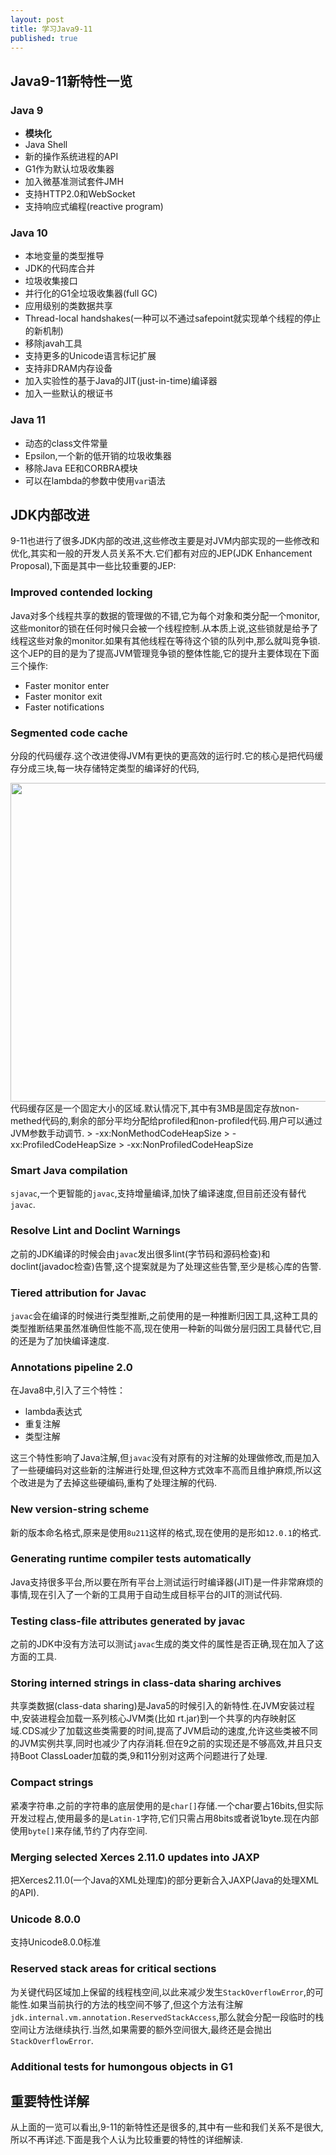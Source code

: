 ```yaml
---
layout: post
title: 学习Java9-11
published: true
---
```


## Java9-11新特性一览
### Java 9
* **模块化**
* Java Shell
* 新的操作系统进程的API
* G1作为默认垃圾收集器
* 加入微基准测试套件JMH
* 支持HTTP2.0和WebSocket
* 支持响应式编程(reactive program)

### Java 10
* 本地变量的类型推导
* JDK的代码库合并
* 垃圾收集接口
* 并行化的G1全垃圾收集器(full GC)
* 应用级别的类数据共享
* Thread-local handshakes(一种可以不通过safepoint就实现单个线程的停止的新机制)
* 移除javah工具
* 支持更多的Unicode语言标记扩展
* 支持非DRAM内存设备
* 加入实验性的基于Java的JIT(just-in-time)编译器
* 加入一些默认的根证书

### Java 11
* 动态的class文件常量
* Epsilon,一个新的低开销的垃圾收集器
* 移除Java EE和CORBRA模块
* 可以在lambda的参数中使用`var`语法

## JDK内部改进
9-11也进行了很多JDK内部的改进,这些修改主要是对JVM内部实现的一些修改和优化,其实和一般的开发人员关系不大.它们都有对应的JEP(JDK Enhancement Proposal),下面是其中一些比较重要的JEP:

### Improved contended locking
Java对多个线程共享的数据的管理做的不错,它为每个对象和类分配一个monitor,这些monitor的锁在任何时候只会被一个线程控制.从本质上说,这些锁就是给予了线程这些对象的monitor.如果有其他线程在等待这个锁的队列中,那么就叫竞争锁.
这个JEP的目的是为了提高JVM管理竞争锁的整体性能,它的提升主要体现在下面三个操作:
* Faster monitor enter
* Faster monitor exit
* Faster notifications

### Segmented code cache
分段的代码缓存.这个改进使得JVM有更快的更高效的运行时.它的核心是把代码缓存分成三块,每一块存储特定类型的编译好的代码,
<div align="center"><img width="900" height="510" src="https://zjjfly.github.io/images/20190529/j911-1.JPG"/></div>
代码缓存区是一个固定大小的区域.默认情况下,其中有3MB是固定存放non-methed代码的,剩余的部分平均分配给profiled和non-profiled代码.用户可以通过JVM参数手动调节.
> -xx:NonMethodCodeHeapSize
> -xx:ProfiledCodeHeapSize
> -xx:NonProfiledCodeHeapSize

### Smart Java compilation
`sjavac`,一个更智能的`javac`,支持增量编译,加快了编译速度,但目前还没有替代`javac`.

### Resolve Lint and Doclint Warnings
之前的JDK编译的时候会由`javac`发出很多lint(字节码和源码检查)和doclint(javadoc检查)告警,这个提案就是为了处理这些告警,至少是核心库的告警.

### Tiered attribution for Javac
`javac`会在编译的时候进行类型推断,之前使用的是一种推断归因工具,这种工具的类型推断结果虽然准确但性能不高,现在使用一种新的叫做分层归因工具替代它,目的还是为了加快编译速度.

### Annotations pipeline 2.0
在Java8中,引入了三个特性：
* lambda表达式
* 重复注解
* 类型注解
  
这三个特性影响了Java注解,但`javac`没有对原有的对注解的处理做修改,而是加入了一些硬编码对这些新的注解进行处理,但这种方式效率不高而且维护麻烦,所以这个改进是为了去掉这些硬编码,重构了处理注解的代码.

### New version-string scheme
新的版本命名格式,原来是使用`8u211`这样的格式,现在使用的是形如`12.0.1`的格式.

### Generating runtime compiler tests automatically
Java支持很多平台,所以要在所有平台上测试运行时编译器(JIT)是一件非常麻烦的事情,现在引入了一个新的工具用于自动生成目标平台的JIT的测试代码.

### Testing class-file attributes generated by javac
之前的JDK中没有方法可以测试`javac`生成的类文件的属性是否正确,现在加入了这方面的工具.

### Storing interned strings in class-data sharing archives
共享类数据(class-data sharing)是Java5的时候引入的新特性.在JVM安装过程中,安装进程会加载一系列核心JVM类(比如 rt.jar)到一个共享的内存映射区域.CDS减少了加载这些类需要的时间,提高了JVM启动的速度,允许这些类被不同的JVM实例共享,同时也减少了内存消耗.但在9之前的实现还是不够高效,并且只支持Boot ClassLoader加载的类,9和11分别对这两个问题进行了处理.

### Compact strings
紧凑字符串.之前的字符串的底层使用的是`char[]`存储.一个char要占16bits,但实际开发过程占,使用最多的是`Latin-1`字符,它们只需占用8bits或者说1byte.现在内部使用`byte[]`来存储,节约了内存空间.

### Merging selected Xerces 2.11.0 updates into JAXP
把Xerces2.11.0(一个Java的XML处理库)的部分更新合入JAXP(Java的处理XML的API).

### Unicode 8.0.0
支持Unicode8.0.0标准

### Reserved stack areas for critical sections
为关键代码区域加上保留的线程栈空间,以此来减少发生`StackOverflowError`,的可能性.如果当前执行的方法的栈空间不够了,但这个方法有注解`jdk.internal.vm.annotation.ReservedStackAccess`,那么就会分配一段临时的栈空间让方法继续执行.当然,如果需要的额外空间很大,最终还是会抛出`StackOverflowError`.

### Additional tests for humongous objects in G1

## 重要特性详解
从上面的一览可以看出,9-11的新特性还是很多的,其中有一些和我们关系不是很大,所以不再详述.下面是我个人认为比较重要的特性的详细解读.
